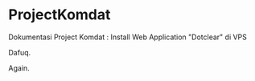 # ProjectKomdat
Dokumentasi Project Komdat : Install Web Application "Dotclear" di VPS

Dafuq.

Again.
